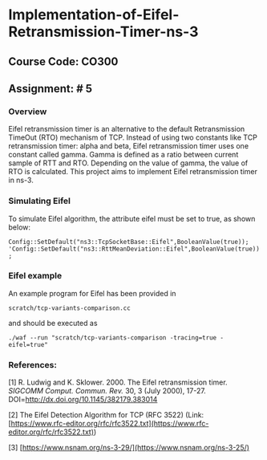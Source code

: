 
# Implementation-of-Eifel-Retransmission-Timer-ns-3

## Course Code: CO300

## Assignment: # 5

### Overview

Eifel retransmission timer is an alternative to the default Retransmission TimeOut (RTO) mechanism of TCP. Instead of using two constants like TCP retransmission timer: alpha and beta, Eifel retransmission timer uses one constant called gamma. Gamma is defined as a ratio between current sample of RTT and RTO. Depending on the value of gamma, the value of RTO is calculated. This project aims to implement Eifel retransmission timer in ns-3.

### Simulating Eifel

To simulate Eifel algorithm, the attribute eifel must be set to true, as shown below:

`Config::SetDefault("ns3::TcpSocketBase::Eifel",BooleanValue(true));
'Config::SetDefault("ns3::RttMeanDeviation::Eifel",BooleanValue(true));`

### Eifel example

An example program for Eifel has been provided in

`scratch/tcp-variants-comparison.cc`

and should be executed as

`./waf --run "scratch/tcp-variants-comparison -tracing=true -eifel=true"`

### References:

[1] R. Ludwig and K. Sklower. 2000. The Eifel retransmission timer. _SIGCOMM Comput. Commun. Rev._ 30, 3 (July 2000), 17-27. DOI=http://dx.doi.org/10.1145/382179.383014

[2] The Eifel Detection Algorithm for TCP (RFC 3522)
(Link: ​ [https://www.rfc-editor.org/rfc/rfc3522.txt](https://www.rfc-editor.org/rfc/rfc3522.txt)​ )

[3]  [https://www.nsnam.org/ns-3-29/](https://www.nsnam.org/ns-3-25/)
